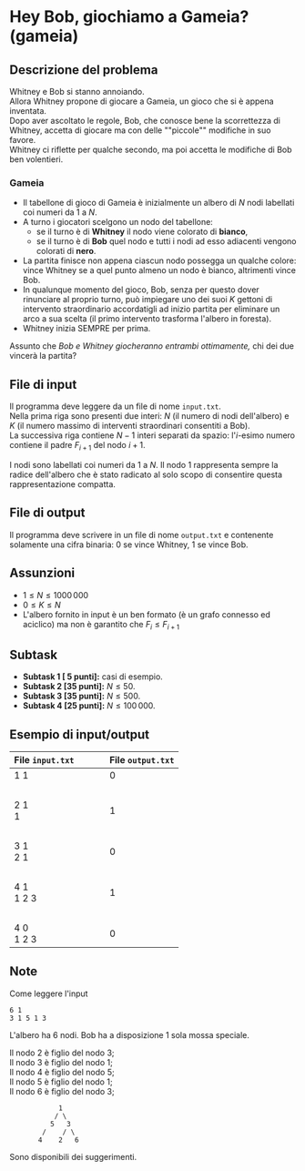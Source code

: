# Hey Bob, giochiamo a Gameia? (gameia)

## Descrizione del problema
Whitney e Bob si stanno annoiando.  
Allora Whitney propone di giocare a Gameia, un gioco che si è appena inventata.  
Dopo aver ascoltato le regole, Bob, che conosce bene la scorrettezza di Whitney, accetta di giocare ma con delle ""piccole"" modifiche in suo favore.  
Whitney ci riflette per qualche secondo, ma poi accetta le modifiche di Bob ben volentieri.  

### Gameia
- Il tabellone di gioco di Gameia è inizialmente un albero di $N$ nodi labellati coi numeri da $1$ a $N$.
- A turno i giocatori scelgono un nodo del tabellone:
  - se il turno è di **Whitney** il nodo viene colorato di **bianco**,
  - se il turno è di **Bob** quel nodo e tutti i nodi ad esso adiacenti vengono colorati di **nero**.
- La partita finisce non appena ciascun nodo possegga un qualche colore: vince Whitney se a quel punto almeno un nodo è bianco, altrimenti vince Bob.
- In qualunque momento del gioco, Bob, senza per questo dover rinunciare al proprio turno,
  può impiegare uno dei suoi $K$ gettoni di intervento straordinario accordatigli ad inizio partita
  per eliminare un arco a sua scelta (il primo intervento trasforma l'albero in foresta).
- Whitney inizia SEMPRE per prima.

Assunto che _Bob e Whitney giocheranno entrambi ottimamente,_ chi dei due vincerà la partita?

## File di input

Il programma deve leggere da un file di nome `input.txt`.  
Nella prima riga sono presenti due interi: $N$ (il numero di nodi dell'albero) e $K$ (il numero massimo di interventi straordinari consentiti a Bob).  
La successiva riga contiene $N - 1$ interi separati da spazio: l'$i$-esimo numero contiene il padre $F_{i+1}$ del nodo $i+1$.

I nodi sono labellati coi numeri da $1$ a $N$. Il nodo $1$ rappresenta sempre la radice dell'albero che è stato radicato al solo scopo di consentire questa rappresentazione compatta.

## File di output

Il programma deve scrivere in un file di nome `output.txt`
e contenente solamente una cifra binaria: $0$ se vince Whitney, $1$ se vince Bob.


## Assunzioni

* $1 \leq N \leq 1000\, 000$
* $0 \leq K \leq N$
* L'albero fornito in input è un ben formato (è un grafo connesso ed aciclico) ma non è garantito che $F_i \leq F_{i+1}$

## Subtask

- **Subtask 1 \[ 5 punti\]:** casi di esempio.
- **Subtask 2 \[35 punti\]:** $N \leq 50$.
- **Subtask 3 \[35 punti\]:** $N \leq 500$.
- **Subtask 4 \[25 punti\]:** $N \leq 100\,000$.


## Esempio di input/output

| File `input.txt` | &nbsp;&nbsp;&nbsp;&nbsp;&nbsp;&nbsp;&nbsp; | File `output.txt` |
| :--------------- | :----------------------------------------: | :---------------- |
| 1 1<br>          |                   &nbsp;                   | 0                 |
| &nbsp;           |                   &nbsp;                   | &nbsp;            |
| 2 1<br>1         |                   &nbsp;                   | 1                 |
| &nbsp;           |                   &nbsp;                   | &nbsp;            |
| 3 1<br>2 1       |                   &nbsp;                   | 0                 |
| &nbsp;           |                   &nbsp;                   | &nbsp;            |
| 4 1<br>1 2 3     |                   &nbsp;                   | 1                 |
| &nbsp;           |                   &nbsp;                   | &nbsp;            |
| 4 0<br>1 2 3     |                   &nbsp;                   | 0                 |
## Note
Come leggere l'input

```
6 1
3 1 5 1 3
```
L'albero ha $6$ nodi. Bob ha a disposizione $1$ sola mossa speciale.

Il nodo $2$ è figlio del nodo $3$;  
Il nodo $3$ è figlio del nodo $1$;  
Il nodo $4$ è figlio del nodo $5$;  
Il nodo $5$ è figlio del nodo $1$;  
Il nodo $6$ è figlio del nodo $3$;

```
            1
           / \
          5   3
        /    / \
       4    2   6

```

Sono disponibili dei suggerimenti.
